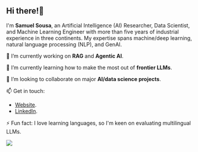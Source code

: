 ## Hi there!👋

I'm **Samuel Sousa**, an Artificial Intelligence (AI) Researcher, Data Scientist, and Machine Learning Engineer with more than five years of industrial experience in three continents. My expertise spans machine/deep learning, natural language processing (NLP), and GenAI. 

🔭 I’m currently working on **RAG** and **Agentic AI**.

🌱 I’m currently learning how to make the most out of **frontier LLMs**.

👯 I’m looking to collaborate on major **AI/data science projects**.

📫 Get in touch:
  - [Website](http://samuel-sousa.github.io).
  - [LinkedIn](linkedin.com/in/samsousa).

⚡ Fun fact: I love learning languages, so I'm keen on evaluating multilingual LLMs.

![](https://komarev.com/ghpvc/?username=samuel-sousa&color=green&style=for-the-badge)

